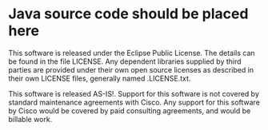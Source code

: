 Java source code should be placed here
====================

This software is released under the Eclipse Public License. The details can be found in the file LICENSE. Any dependent libraries supplied by third parties are provided under their own open source licenses as described in their own LICENSE files, generally named .LICENSE.txt.

This software is released AS-IS!. Support for this software is not covered by standard maintenance agreements with Cisco. Any support for this software by Cisco would be covered by paid consulting agreements, and would be billable work.
